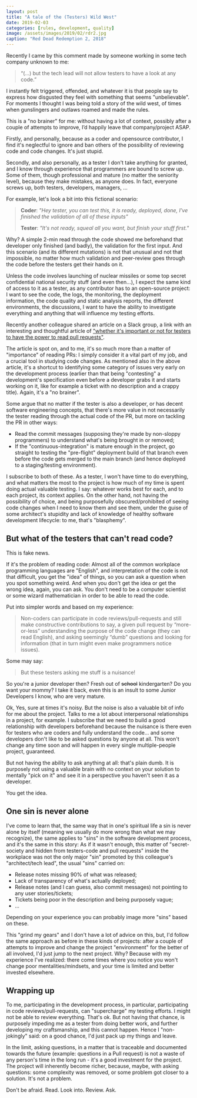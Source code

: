 ```yaml
---
layout: post
title: "A tale of the (Testers) Wild West"
date: 2019-02-03
categories: [rules, development, quality]
image: /assets/images/2019/02/rdr2.jpg
caption: "Red Dead Redemption 2, 2018"
---
```


Recently I came by this comment made by someone working in some tech company unknown to me:

> “(...) but the tech lead will not allow testers to have a look at any code.”

I instantly felt triggered, offended, and whatever it is that people say to express how disgusted they feel with something that seems "unbelievable". For moments I thought I was being told a story of the wild west, of times when gunslingers and outlaws roamed and made the rules.

This is a "no brainer" for me: without having a lot of context, possibly after a couple of attempts to improve, I’d happily leave that company/project ASAP.

Firstly, and personally, because as a coder and opensource contributor, I find it's neglectful to ignore and ban others of the possibility of reviewing code and code changes. It's just stupid.

Secondly, and also personally, as a tester I don't take anything for granted, and I know through experience that programmers are bound to screw up. Some of them, though professional and mature (no matter the seniority level), because they make mistakes, as anyone does. In fact, everyone screws up, both testers, developers, managers, ...

For example, let's look a bit into this fictional scenario:

> **Coder**: _"Hey tester, you can test this, it is ready, deployed, done, I've finished the validation of all of these inputs"_
>
> **Tester**: _"It's not ready, squeal all you want, but finish your stuff first."_

Why? A simple 2-min read through the code showed me beforehand that developer only finished (and badly), the validation for the first input. And this scenario (and its different mutations) is not that unusual and not that impossible, no matter how much validation and peer-review goes through the code before the testers get their hands on it.

Unless the code involves launching of nuclear missiles or some top secret confidential national security stuff (and even then…), I expect the same kind of access to it as a tester, as any contributor has to an open-source project: I want to see the code, the logs, the monitoring, the deployment information, the code quality and static analysis reports, the different environments, the discussions, I want to have the ability to investigate everything and anything that will influence my testing efforts.

Recently another colleague shared an article on a Slack group, a link with an interesting and thoughtful article of ["whether it's important or not for testers to have the power to read pull requests"](https://dustyjuhl.com/2019/01/14/is-it-important-for-testers-to-read-pull-requests/).

The article is spot on, and to me, it's so much more than a matter of "importance" of reading PRs: I simply consider it a vital part of my job, and a crucial tool in studying code changes. As mentioned also in the above article, it's a shortcut to identifying some category of issues very early on the development process (earlier than that being "contesting" a development's specification even before a developer grabs it and starts working on it, like for example a ticket with no description and a crappy title). Again, it's a "no brainer".

Some argue that no matter if the tester is also a developer, or has decent software engineering concepts, that there's more value in not necessarily the tester reading through the actual code of the PR, but more on tackling the PR in other ways:
- Read the commit messages (supposing they're made by non-sloppy programmers) to understand what's being brought in or removed;
- If the "continuous-integration" is mature enough in the project, go straight to testing the "pre-flight" deployment build of that branch even before the code gets merged to the main branch (and hence deployed to a staging/testing environment).

I subscribe to both of these. As a tester, I won't have time to do everything, and what matters the most to the project is how much of my time is spent doing actual valuable testing. I say: whatever works best for each, and to each project, its context applies. On the other hand, not having the possibility of choice, and being purposefully obscured/prohibited of seeing code changes when I need to know them and see them, under the guise of some architect's stupidity and lack of knowledge of healthy software development lifecycle: to me, that's "blasphemy".


## But what of the testers that can't read code?

This is fake news.

If it's the problem of reading code: Almost all of the common workplace programming languages are "English", and interpretation of the code is not that difficult, you get the "idea" of things, so you can ask a question when you spot something weird. And when you don't get the idea or get the wrong idea, again, you can ask. You don't need to be a computer scientist or some wizard mathematician in order to be able to read the code.

Put into simpler words and based on my experience:

> Non-coders can participate in code reviews/pull-requests and still make constructive contributions to say, a given pull request by “more-or-less” understanding the purpose of the code change (they can read English), and asking seemingly “dumb” questions and looking for information (that in turn might even make programmers notice issues).

Some may say:

> But these testers asking me stuff is a nuisance!

So you're a junior developer then? Fresh out of ~~school~~ kindergarten? Do you want your mommy? I take it back, even this is an insult to some Junior Developers I know, who are very mature.

Ok, Yes, sure at times it's noisy. But the noise is also a valuable bit of info for me about the project. Talks to me a lot about interpersonal relationships in a project, for example. I subscribe that we need to build a good relationship with developers beforehand because the nuisance is there even for testers who are coders and fully understand the code... and some developers don't like to be asked questions by anyone at all. This won't change any time soon and will happen in every single multiple-people project, guaranteed.

But not having the ability to ask anything at all: that's plain dumb. It is purposely not using a valuable brain with no context on your solution to mentally "pick on it" and see it in a perspective you haven't seen it as a developer.

You get the idea.

## One sin is never alone

I've come to learn that, the same way that in one's spiritual life a sin is never alone by itself (meaning we usually do more wrong than what we may recognize), the same applies to "sins" in the software development process, and it's the same in this story:
As if it wasn't enough, this matter of "secret-society and hidden from testers-code and pull requests" inside the workplace was not the only major "sin" promoted by this colleague's "architect/tech lead", the usual "sins" carried on:

- Release notes missing 90% of what was released;
- Lack of transparency of what's actually deployed;
- Release notes (and I can guess, also commit messages) not pointing to any user stories/tickets;
- Tickets being poor in the description and being purposely vague;
- ...

Depending on your experience you can probably image more "sins" based on these.

This "grind my gears" and I don't have a lot of advice on this, but, I'd follow the same approach as before in these kinds of projects: after a couple of attempts to improve and change the project "environment" for the better of all involved, I'd just jump to the next project. Why? Because with my experience I've realized: there come times where you notice you won't change poor mentalities/mindsets, and your time is limited and better invested elsewhere.

## Wrapping up

To me, participating in the development process, in particular, participating in code reviews/pull-requests, can "supercharge" my testing efforts. I might not be able to review everything. That's ok. But not having that chance, is purposely impeding me as a tester from doing better work, and further developing my craftsmanship, and this cannot happen. Hence I "non-jokingly" said: on a good chance, I'd just pack up my things and leave.

In the limit, asking questions, in a matter that is traceable and documented towards the future (example: questions in a Pull request) is not a waste of any person's time in the long run - it's a good investment for the project. The project will inherently become richer, because, maybe, with asking questions: some complexity was removed, or some problem got closer to a solution. It's not a problem.

Don't be afraid. Read. Look into. Review. Ask.
